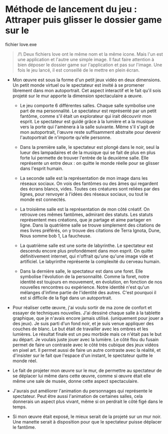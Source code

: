 # Méthode de lancement du jeu : Attraper puis glisser le dossier game sur le
fichier love.exe

> /!\ Deux fichiers love ont le même nom et la même icone. Mais l'un est une
application et l'autre une simple image. Il faut faire attention à bien déposer le
dossier game sur l'application et pas sur l'image.
Une fois le jeu lancé, il est conseillé de le mettre en plein écran.


- Mon œuvre est sous la forme d'un petit jeux vidéo en deux dimensions. Un
petit monde virtuel ou le spectateur est invité à se promener librement dans
mon autoportrait. Cet aspect interactif et le fait qu'il sois projeté sur le mur
apporte la dimension spectaculaire a œuvre.

  - Le jeu comporte 6 différentes salles. Chaque salle symbolise une part de ma
personnalité. Le spectateur est représenté par un petit fantôme, comme s'il était
un explorateur qui irait découvrir mon esprit. Le spectateur est guidé grâce à la
lumière et a la musique vers la porte qui l'amènera à la salle suivante. Même s'il
s'agit de mon autoportrait, l'œuvre reste suffisamment abstraite pour devenir
l'autoportrait de n'importe qu'elle personne.

  - Dans la première salle, le spectateur est plongé dans le noir, seul la lueur
des lampadaires et de la musique qui se fait de plus en plus forte lui
permette de trouver l'entrée de la deuxième salle. Elle représente un entre
deux : on quitte le monde réelle pour se glisser dans l'esprit humain.

  - La seconde salle est la représentation de mon image dans les réseaux
sociaux. On vois des fantômes ou des âmes qui regardent des écrans
blancs, vides. Toutes ces créatures sont reliées par des lignes, pour
renvoyer à l'idées des réseaux sociaux, ou tout le monde est connectés.

  - La troisième salle est la représentation de mon côté créatif. On retrouve
ces mêmes fantômes, admirant des statuts. Les statuts représentent mes
créations, que je partage et aime partager en ligne.
Dans la quatrième salle se trouve simplement des citations de mes livres
préférés, on y trouve des citations de Terra Ignota, Dune, Nous somme
bob 1, La faucheuse.

  - La quatrième salle est une sorte de labyrinthe. Le spectateur est descendu
encore plus profondément dans mon esprit. On quitte définitivement
internet, qui n'offrait qu'une qu'une image vide et artificiel. Le labyrinthe
représente la complexité du cerveau humain.

  - Dans la dernière salle, le spectateur est dans une foret. Elle symbolise
l'évolution de la personnalité. Comme la foret, notre identité est toujours
en mouvement, en évolution, en fonction de nos nouvelles rencontres ou
expérience. Notre identité n'est qu'un mélanges d'infime partie de
l'identité des autres. C'est pourquoi il est si difficile de la figé dans un
autoportrait.

- Pour réaliser cette œuvre, j'ai voulu sortir de ma zone de confort et essayer de
techniques nouvelles. J'ai dessiné chaque salle à la tablette graphique, que je
n'avais encore jamais utilisé. (uniquement pour jouer a des jeux). Je suis parti
d'un fond noir, et je suis venue appliquer des couches de blanc. Le but était de
travailler avec les ombres et les lumières. Le résultat finale est un peu morbide
mais ce n'était pas le but au départ. Je voulais juste jouer avec la lumière. Le
côté flou du fusain permet de faire un contraste avec le côté très cubique des
jeux vidéos en pixel art. Il permet aussi de faire un autre contraste avec la
réalité, et d'insister sur le fait que l'espace d'un instant, le spectateur quitte le
monde réel.
- Le fait de projeter mon œuvre sur le mur, de permettre au spectateur de se
déplacer lui même dans cette œuvre, comme si œuvre était elle même une sale
de musée, donne cette aspect spectaculaire.
- J'aurais put améliorer l'animation du personnages qui représente le spectateur.
Peut être aussi l'animation de certaines salles, cela donnerais un aspect plus
vivant, même si on perdrait le côté figé dans le temps.
- Si mon œuvre était exposé, le mieux serait de la projeté sur un mur noir. Une
manette serait à disposition pour que le spectateur puisse déplacer le fantôme.
